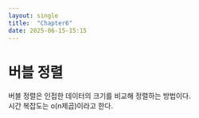 ```yaml
---
layout: single
title:  "Chapter6"
date: 2025-06-15-15:15 
---
```


# 버블 정렬

버블 정렬은 인접한 데이터의 크기를 비교해 정렬하는 방법이다.  
시간 복잡도는 o(n제곱)이라고 한다.  
